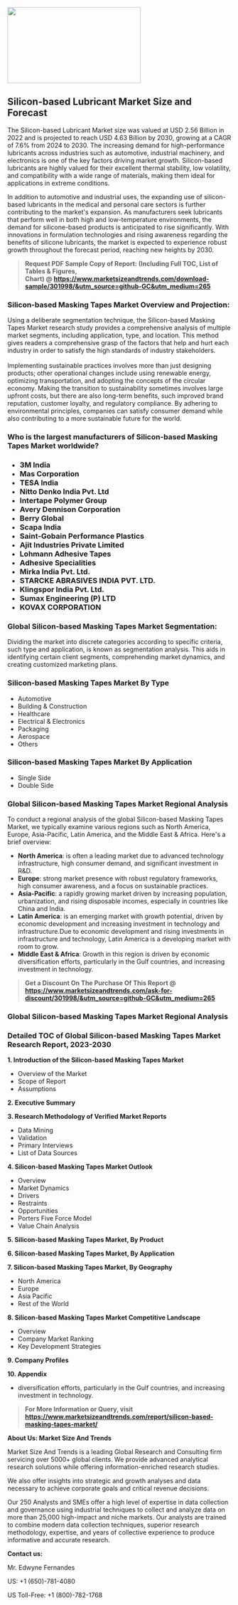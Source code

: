 <p><img class="alignnone size-medium wp-image-20088" src="https://ffe5etoiles.com/wp-content/uploads/2024/12/MST1-300x171.png" alt="" width="300" height="171" /></p><h2>Silicon-based Lubricant Market Size and Forecast</h2><p>The Silicon-based Lubricant Market size was valued at USD 2.56 Billion in 2022 and is projected to reach USD 4.63 Billion by 2030, growing at a CAGR of 7.6% from 2024 to 2030. The increasing demand for high-performance lubricants across industries such as automotive, industrial machinery, and electronics is one of the key factors driving market growth. Silicon-based lubricants are highly valued for their excellent thermal stability, low volatility, and compatibility with a wide range of materials, making them ideal for applications in extreme conditions.</p><p>In addition to automotive and industrial uses, the expanding use of silicon-based lubricants in the medical and personal care sectors is further contributing to the market's expansion. As manufacturers seek lubricants that perform well in both high and low-temperature environments, the demand for silicone-based products is anticipated to rise significantly. With innovations in formulation technologies and rising awareness regarding the benefits of silicone lubricants, the market is expected to experience robust growth throughout the forecast period, reaching new heights by 2030.</p></p><blockquote id="" class=""><strong>Request PDF Sample Copy of Report: (Including Full TOC, List of Tables &amp; Figures, Chart)&nbsp;@&nbsp;<strong><a href="https://www.marketsizeandtrends.com/download-sample/301998/&utm_source=github-GC&utm_medium=265" target="_blank">https://www.marketsizeandtrends.com/download-sample/301998/&utm_source=github-GC&utm_medium=265</a></strong></strong></blockquote><h3 id="" class="">Silicon-based Masking Tapes Market&nbsp;Overview and Projection:</h3><p id="" class="">Using a deliberate segmentation technique, the Silicon-based Masking Tapes Market research study provides a comprehensive analysis of multiple market segments, including application, type, and location. This method gives readers a comprehensive grasp of the factors that help and hurt each industry in order to satisfy the high standards of industry stakeholders. <br /> <br />Implementing sustainable practices involves more than just designing products; other operational changes include using renewable energy, optimizing transportation, and adopting the concepts of the circular economy. Making the transition to sustainability sometimes involves large upfront costs, but there are also long-term benefits, such improved brand reputation, customer loyalty, and regulatory compliance. By adhering to environmental principles, companies can satisfy consumer demand while also contributing to a more sustainable future for the world.</p><h3 id="" class="">Who is the largest manufacturers of&nbsp;Silicon-based Masking Tapes Market worldwide?</h3><h3 class=""><p><ul><li>3M India </li><li> Mas Corporation </li><li> TESA India </li><li> Nitto Denko India Pvt. Ltd </li><li> Intertape Polymer Group </li><li> Avery Dennison Corporation </li><li> Berry Global </li><li> Scapa India </li><li> Saint-Gobain Performance Plastics </li><li> Ajit Industries Private Limited </li><li> Lohmann Adhesive Tapes </li><li> Adhesive Specialities </li><li> Mirka India Pvt. Ltd. </li><li> STARCKE ABRASIVES INDIA PVT. LTD. </li><li> Klingspor India Pvt. Ltd. </li><li> Sumax Engineering (P) LTD </li><li> KOVAX CORPORATION</li></ul></p></h3><h3 id="" class="">Global&nbsp;Silicon-based Masking Tapes Market Segmentation:</h3><p id="" class="">Dividing the market into discrete categories according to specific criteria, such type and application, is known as segmentation analysis. This aids in identifying certain client segments, comprehending market dynamics, and creating customized marketing plans.</p><h3 id="" class="">Silicon-based Masking Tapes Market&nbsp;By Type</h3><p><p><ul><li>Automotive</li><li> Building & Construction</li><li> Healthcare</li><li> Electrical & Electronics</li><li> Packaging</li><li> Aerospace</li><li> Others</p></li></ul></p></p><h3 id="" class="">Silicon-based Masking Tapes Market&nbsp;By Application</h3><p class=""><p><ul><li>Single Side</li><li> Double Side</li></ul></p></p><h3 id="" class="">Global Silicon-based Masking Tapes Market Regional Analysis</h3><p id="" class="">To conduct a regional analysis of the global Silicon-based Masking Tapes Market, we typically examine various regions such as North America, Europe, Asia-Pacific, Latin America, and the Middle East &amp; Africa. Here's a brief overview:</p><ul><li><strong>North America</strong>: is often a leading market due to advanced technology infrastructure, high consumer demand, and significant investment in R&amp;D.</li><li><strong>Europe</strong>: strong market presence with robust regulatory frameworks, high consumer awareness, and a focus on sustainable practices.</li><li><strong>Asia-Pacific</strong>: a rapidly growing market driven by increasing population, urbanization, and rising disposable incomes, especially in countries like China and India.</li><li><strong>Latin America</strong>: is an emerging market with growth potential, driven by economic development and increasing investment in technology and infrastructure.Due to economic development and rising investments in infrastructure and technology, Latin America is a developing market with room to grow.</li><li><strong>Middle East &amp; Africa</strong>: Growth in this region is driven by economic diversification efforts, particularly in the Gulf countries, and increasing investment in technology.</li></ul><blockquote id="" class=""><strong>Get a Discount On The Purchase Of This Report @ <strong><a href="https://www.marketsizeandtrends.com/ask-for-discount/301998/&utm_source=github-GC&utm_medium=265" target="_blank">https://www.marketsizeandtrends.com/ask-for-discount/301998/&utm_source=github-GC&utm_medium=265</a></strong></strong></blockquote><h3 id="" class="">Global Silicon-based Masking Tapes Market Regional Analysis</h3><h3 id="" class="">Detailed TOC of Global Silicon-based Masking Tapes Market Research Report, 2023-2030</h3><p id="" class=""><strong>1. Introduction of the Silicon-based Masking Tapes Market</strong></p><ul><li>Overview of the Market</li><li>Scope of Report</li><li>Assumptions</li></ul><p id="" class=""><strong>2. Executive Summary</strong></p><p id="" class=""><strong>3. Research Methodology of Verified Market Reports</strong></p><ul><li>Data Mining</li><li>Validation</li><li>Primary Interviews</li><li>List of Data Sources</li></ul><p id="" class=""><strong>4. Silicon-based Masking Tapes Market Outlook</strong></p><ul><li>Overview</li><li>Market Dynamics</li><li>Drivers</li><li>Restraints</li><li>Opportunities</li><li>Porters Five Force Model</li><li>Value Chain Analysis</li></ul><p id="" class=""><strong>5. Silicon-based Masking Tapes Market, By Product</strong></p><p id="" class=""><strong>6. Silicon-based Masking Tapes Market, By Application</strong></p><p id="" class=""><strong>7. Silicon-based Masking Tapes Market, By Geography</strong></p><ul><li>North America</li><li>Europe</li><li>Asia Pacific</li><li>Rest of the World</li></ul><p id="" class=""><strong>8. Silicon-based Masking Tapes Market Competitive Landscape</strong></p><ul><li>Overview</li><li>Company Market Ranking</li><li>Key Development Strategies</li></ul><p id="" class=""><strong>9. Company Profiles</strong></p><p id="" class=""><strong>10. Appendix</strong></p><ul><li>diversification efforts, particularly in the Gulf countries, and increasing investment in technology.</li></ul><blockquote id="" class=""><strong>For More Information or Query, visit <strong><strong><a href="https://www.marketsizeandtrends.com/report/silicon-based-masking-tapes-market/" target="_blank">https://www.marketsizeandtrends.com/report/silicon-based-masking-tapes-market/</a></strong></strong></strong></blockquote><p id="" class=""><strong>About Us: Market Size And Trends</strong></p><p id="" class="">Market Size And Trends is a leading Global Research and Consulting firm servicing over 5000+ global clients. We provide advanced analytical research solutions while offering information-enriched research studies.</p><p id="" class="">We also offer insights into strategic and growth analyses and data necessary to achieve corporate goals and critical revenue decisions.</p><p id="" class="">Our 250 Analysts and SMEs offer a high level of expertise in data collection and governance using industrial techniques to collect and analyze data on more than 25,000 high-impact and niche markets. Our analysts are trained to combine modern data collection techniques, superior research methodology, expertise, and years of collective experience to produce informative and accurate research.</p><p id="" class=""><strong>Contact us:</strong></p><p id="" class="">Mr. Edwyne Fernandes</p><p id="" class="">US: +1 (650)-781-4080</p><p id="" class="">US Toll-Free: +1 (800)-782-1768</p>
